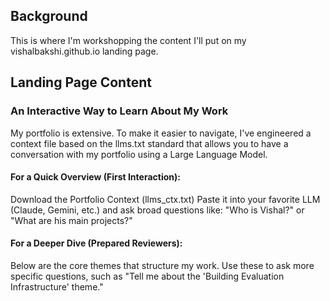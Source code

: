 ## Background

This is where I'm workshopping the content I'll put on my vishalbakshi.github.io landing page.

## Landing Page Content

### An Interactive Way to Learn About My Work

My portfolio is extensive. To make it easier to navigate, I've engineered a context file based on the llms.txt standard that allows you to have a conversation with my portfolio using a Large Language Model.

#### For a Quick Overview (First Interaction):

Download the Portfolio Context (llms_ctx.txt)
Paste it into your favorite LLM (Claude, Gemini, etc.) and ask broad questions like: "Who is Vishal?" or "What are his main projects?"

#### For a Deeper Dive (Prepared Reviewers):

Below are the core themes that structure my work. Use these to ask more specific questions, such as "Tell me about the 'Building Evaluation Infrastructure' theme."
